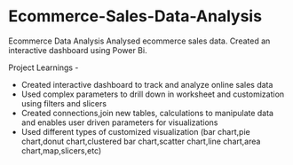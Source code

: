 # Ecommerce-Sales-Data-Analysis
Ecommerce Data Analysis
Analysed ecommerce sales data. Created an interactive dashboard using Power Bi.


Project Learnings - 
* Created interactive dashboard to track and analyze online sales data
* Used complex parameters to drill down in worksheet and customization using filters and slicers
* Created connections,join new tables, calculations to manipulate data and enables user driven parameters for visualizations
* Used different types of customized visualization (bar chart,pie chart,donut chart,clustered bar chart,scatter chart,line chart,area chart,map,slicers,etc)
